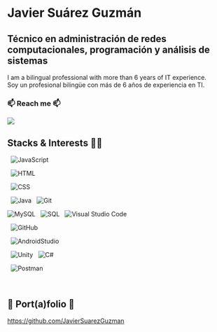 # Javier Suárez Guzmán
## Técnico en administración de redes computacionales, programación y análisis de sistemas

I am a bilingual professional with more than 6 years of IT experience. <br>
Soy un profesional bilingüe con más de 6 años de experiencia en TI.

### 📫 Reach me 📫 
<a href="https://www.linkedin.com/in/javier-suarez-guzman/"><img src="https://img.shields.io/badge/Javier%20Su%C3%A1rez%20Guzm%C3%A1n-blue?logo=Linkedin&logoColor=white"/></a>


## Stacks & Interests 👨‍💻


 <!-- dos estilos distintos de llamar los shields, aprendidos al ver los README.md de otras personas -->

&nbsp; ![JavaScript](https://img.shields.io/badge/-Javascript-333333?style=flat&logo=Javascript)
<!--     <img alt="JavaScript" src="https://img.shields.io/badge/JavaScript%20-%23F7DF1E.svg?logo=javascript&logoColor=black"></a> -->
<!-- ![HTML](https://img.shields.io/badge/-HTML-333333?style=flat&logo=HTML5) -->
&nbsp;  <img alt="HTML" src="https://img.shields.io/badge/HTML%20-%23E34F26.svg?logo=html5&logoColor=white">
<!-- ![CSS](https://img.shields.io/badge/-CSS-333333?style=flat&logo=CSS3&logoColor=1572B6) -->
&nbsp;  <img alt="CSS" src="https://img.shields.io/badge/CSS%20-%231572B6.svg?logo=css3&logoColor=white">
<!-- ![Java](https://img.shields.io/badge/-Java-333333?style=flat&logo=Java&logoColor=FFA518) -->
&nbsp;  <img alt="Java" src="https://img.shields.io/badge/Java-%23007396.svg?logo=java&logoColor=white">
&nbsp; ![Git](https://img.shields.io/badge/-Git-333333?style=flat&logo=git)
<!--     <a href="#"><img alt="Git" src="https://img.shields.io/badge/Git%20-%23F05033.svg?logo=git&logoColor=white"></a> -->

![MySQL](https://img.shields.io/badge/-MySQL?style=flat&logo=mysql)
&nbsp;    <img alt="SQL" src="https://img.shields.io/badge/SQL%20-%23025E8C.svg?logo=amazon-dynamodb&logoColor=white"/>
&nbsp; ![Visual Studio Code](https://img.shields.io/badge/-VisualStudioCode-333333?style=flat&logo=VisualStudioCode&logoColor=007ACC)
<!--     <a href="#"><img alt="Visual Studio Code" src="https://img.shields.io/badge/Visual%20Studio%20Code-0078d7.svg?logo=visual-studio-code&logoColor=white"></a> -->


&nbsp; ![GitHub](https://img.shields.io/badge/-GitHub-333333?style=flat&logo=github)
<!-- ![Firebase](https://img.shields.io/badge/-firebase-333333?style=flat&logo=firebase) -->
&nbsp; ![AndroidStudio](https://img.shields.io/badge/-AndroidStudio-333333?style=flat&logo=AndroidStudio)

&nbsp; ![Unity](https://img.shields.io/badge/-Unity-333333?style=flat&logo=Unity) 
&nbsp; ![C#](https://img.shields.io/badge/-C%23-333333?style=flat&logo=CSharp)
<!--  <img alt="C#" src="https://img.shields.io/badge/-C%23-white?logo=CSharp&logoColor=white"> -->
&nbsp; <img alt="Postman" src="https://img.shields.io/badge/Postman-FF6C37?logo=postman&logoColor=white">


<br>

## 💼 Port(a)folio 💼
<a href="https://github.com/JavierSuarezGuzman">https://github.com/JavierSuarezGuzman</a>







<!--

### Hi there 👋

Whispering...

**JavierSuarezGuzman/JavierSuarezGuzman** is a ✨ _special_ ✨ repository because its `README.md` (this file) appears on your GitHub profile.

Here are some ideas to get you started:

- 🔭 I’m currently working on ...
- 🌱 I’m currently learning ...
- 👯 I’m looking to collaborate on ...
- 🤔 I’m looking for help with ...
- 💬 Ask me about ...
- 📫 How to reach me: ...
- 😄 Pronouns: ...
- ⚡ Fun fact: ...
-->




<!-- https://shields.io/ -->



